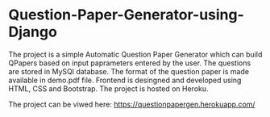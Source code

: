 # Question-Paper-Generator-using-Django

The project is a simple Automatic Question Paper Generator which can build QPapers based on input paprameters entered by the user. The questions are stored in MySQl database.
The format of the question paper is made available in demo.pdf file.
Frontend is desingned and developed using HTML, CSS and Bootstrap.
The project is hosted on Heroku.

The project can be viwed here: https://questionpapergen.herokuapp.com/

